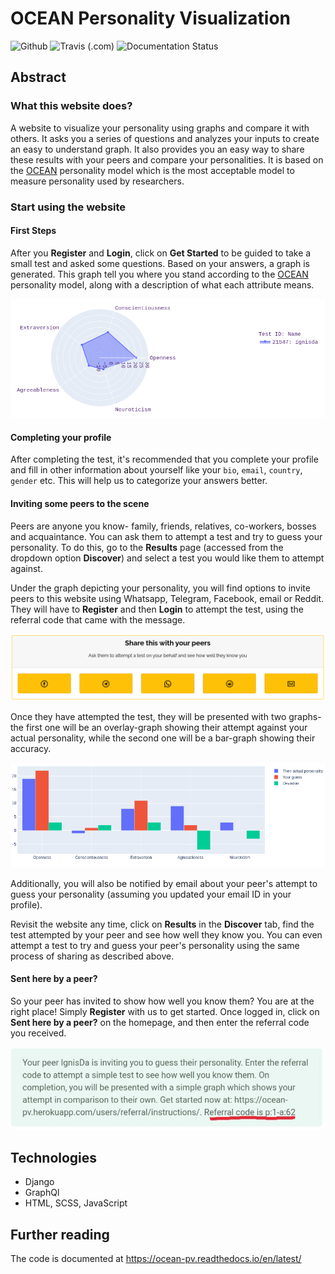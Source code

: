 # OCEAN Personality Visualization

![Github](https://img.shields.io/github/license/IgnisDa/ocean-pv)
![Travis (.com)](https://img.shields.io/travis/com/IgnisDa/ocean-pv)
![Documentation Status](https://readthedocs.org/projects/ocean-pv/badge/?version=latest)

## Abstract
 
### What this website does?
A website to visualize your personality using graphs and compare it 
with others. It asks you a
series of questions and analyzes your inputs to create an easy to understand 
graph. It also provides you an
easy way to share these results with your peers and compare your personalities.
It is based on the 
[OCEAN][1] personality model which is the most acceptable model to measure 
personality used by researchers.

### Start using the website

#### First Steps

After you **Register** and **Login**, click on **Get Started** to be
guided to take a small
test and asked some questions. Based on your answers, a graph is
generated. This graph tell you where you stand according to the
[OCEAN][1] personality model, along with a description of what each
attribute means.

![single_result_view.png](interactions/static/interactions/images/graph_example.png)

#### Completing your profile

After completing the test, it's recommended that you complete your
profile and fill in other information about yourself like your `bio`, 
`email`, `country`, `gender` etc. This will help us to categorize
your answers better.

#### Inviting some peers to the scene

Peers are anyone you know- family, friends, relatives, co-workers, bosses and
acquaintance. You can ask them to attempt a test and try to guess your
personality. To do this, go to the **Results** page (accessed from the dropdown
option **Discover**) and select a test you would like them to attempt
against.

Under the graph depicting your personality, you will find options to invite
peers to this website using Whatsapp, Telegram, Facebook, email or Reddit. They will
have to **Register** and then **Login** to attempt the test, using the referral
code that came with the message.

![share_box.png](interactions/static/interactions/images/share_box.png)

Once they have attempted the test, they will be presented with two graphs- the
first one will be an overlay-graph showing their attempt against your actual
personality, while the second one will be a bar-graph showing their accuracy.

![referral_graph.png](interactions/static/interactions/images/referral_graph_example.png)

Additionally, you will also be notified by email about your peer's attempt to
guess your personality (assuming you updated your email ID in your profile).

Revisit the website any time, click on **Results** in the
**Discover** tab, find the test attempted by your peer and see how well they
know you. You can even attempt a test to try and guess your peer's personality
using the same process of sharing as described above.

#### Sent here by a peer?

So your peer has invited to show how well you know them? You are at the right
place! Simply **Register** with us to get started. Once logged in, click on
**Sent here by a peer?** on the homepage, and then enter the referral code
you received.

![referral_text.png](interactions/static/interactions/images/referral_text.png)

## Technologies 
- Django
- GraphQl
- HTML, SCSS, JavaScript

## Further reading

The code is documented at https://ocean-pv.readthedocs.io/en/latest/

[1]: https://en.m.wikipedia.org/wiki/Big_Five_personality_traits

